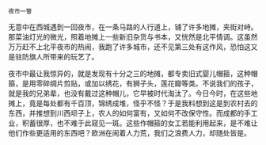     夜市一瞥 

   无意中在西城遇到一回夜市，在一条马路的人行道上，铺了许多地摊，夹街对峙。那菜油灯光的微光，照着地摊上一些新旧杂货与书本，又恍然是北平情调。这虽然万万赶不上北平夜市的热闹，我跑了许多城市，还不见第三处有这作风，恐怕这又是驻防旗人所带来的玩艺了。

   夜市中最让我惊异的，就是发现有十分之三的地摊，都专卖旧式婴儿帽箍，这种帽箍，是用零碎绸片剪贴，或加以绣花，有狮子头，莲花瓣等类。不说我们的孩子，就是我的兄弟辈，也没有戴过这种帽儿，它早被时代淘汰了。今日今时，在这些地摊上，竟是每处都有千百顶，锦绣成堆，怪乎不怪？于是我料想到这是到农村去的东西，并推想到川西坝子上，农人的如何富有，又如何不改保守性。而成都的手工业，积蓄很厚，也不难于此窥见一斑。这些作帽箍的女工若能利用起来，是不难让他们作些更适用的东西吧？欧洲在闹着人力荒，我们之浪费人力，却随处皆是。

